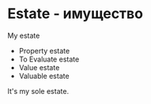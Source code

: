 # Estate - имущество




My estate

- Property estate
- To Evaluate estate
- Value estate
- Valuable estate

It's my sole estate.